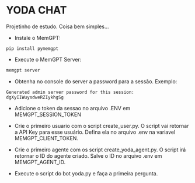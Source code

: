 # YODA CHAT

Projetinho de estudo. Coisa bem simples...

- Instale o MemGPT:

```shell
pip install pymemgpt
```

- Execute o MemGPT Server:

```bash
memgpt server
```

- Obtenha no console do server a password para a sessão. Exemplo:

```text
Generated admin server password for this session: dgXyIIWuysdweRZIykhgSg
```

- Adicione o token da sessao no arquivo .ENV em MEMGPT_SESSION_TOKEN
- Crie o primeiro usuario com o script create_user.py. O script vai retornar a API Key para esse usuário. Defina ela no arquivo .env na variavel MEMGPT_CLIENT_TOKEN.

- Crie o primeiro agente com os script create_yoda_agent.py. O script irá retornar o ID do agente criado. Salve o ID no arquivo .env em MEMGPT_AGENT_ID.

- Execute o script do bot yoda.py e faça a primeira pergunta.
